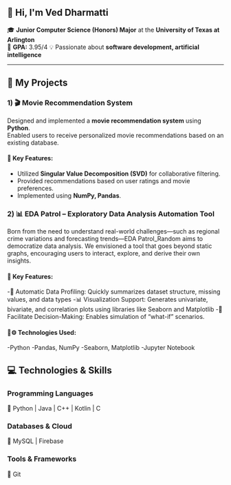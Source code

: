 ## 👋 Hi, I'm Ved Dharmatti
 
🎓 **Junior Computer Science (Honors) Major** at the **University of Texas at Arlington**  
📍 **GPA:** 3.95/4
💡 Passionate about **software development, artificial intelligence**  

---

## 🚀 My Projects  

### 1) 🎬 Movie Recommendation System  
Designed and implemented a **movie recommendation system** using **Python**.  
Enabled users to receive personalized movie recommendations based on an existing database.

 #### 🔹 Key Features:
 - Utilized **Singular Value Decomposition (SVD)** for collaborative filtering.
 - Provided recommendations based on user ratings and movie preferences.
 - Implemented using **NumPy, Pandas**.

### 2) 📊 EDA Patrol – Exploratory Data Analysis Automation Tool
Born from the need to understand real-world challenges—such as regional crime variations and forecasting trends—EDA Patrol_Random aims to democratize data analysis. We envisioned a tool that goes beyond static graphs, encouraging users to interact, explore, and derive their own insights.

 #### 🔹 Key Features:
 -📁 Automatic Data Profiling: Quickly summarizes dataset structure, missing values, and data types
 -📊 Visualization Support: Generates univariate, bivariate, and correlation plots using libraries like Seaborn and Matplotlib
 -🧠 Facilitate Decision-Making: Enables simulation of “what-if” scenarios.
 
 #### 🔹⚙️ Technologies Used:
 -Python
 -Pandas, NumPy
 -Seaborn, Matplotlib
 -Jupyter Notebook


## 💻 Technologies & Skills  

### Programming Languages  
🔹 Python | Java | C++ | Kotlin | C

### Databases & Cloud  
🔹 MySQL | Firebase   

### Tools & Frameworks  
🔹 Git


